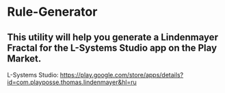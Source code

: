 # Rule-Generator

This utility will help you generate a Lindenmayer Fractal for the L-Systems Studio app on the Play Market.
-
L-Systems Studio: https://play.google.com/store/apps/details?id=com.playposse.thomas.lindenmayer&hl=ru
